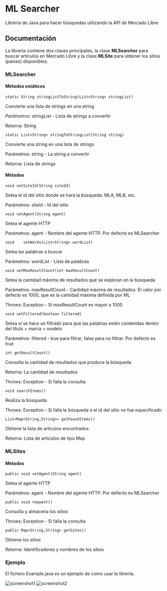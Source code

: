 # ML Searcher

Librería de Java para hacer búsquedas utilizando la API de Mercado Libre

## Documentación

La librería contiene dos clases principales, la clase **MLSearcher** para buscar artículos en Mercado Libre y la clase **MLSite** para obtener los sitios (paises) disponibles.

### MLSearcher

#### Métodos estáticos

```
static String stringListToString(List<String> stringList)
```
Convierte una lista de strings en una string

*Parámetros*: stringList - Lista de strings a convertir

Retorna: String


```
static List<String> stringToStringList(String string)
```
Convierte una string en una lista de strings

Parámetros: string - La string a convertir

Retorna: Lista de strings


#### Métodos

```
void setSiteId(String siteId)
```
Setea el id del sitio donde se hará la búsqueda: MLA, MLB, etc.

Parámetros: siteId - Id del sitio


```
void setAgent(String agent)
```
Setea el agente HTTP

Parámetros: agent - Nombre del agente HTTP. Por defecto es MLSearcher


```
void 	setWords(List<String> wordList) 	
```
Setea las palabras a buscar

Parámetros: wordList - Lista de palabras


```
void setMaxResultCount(int maxResultCount)
```
Setea la cantidad máxima de resultados que se exploran en la búsqueda

Parámetros: maxResultCount - Cantidad máxima de resultados. El valor por defecto es 1000, que es la cantidad máxima definida por ML

Throws: Exception - Si maxResultCount es mayor a 1000


```
void setFiltered(boolean filtered)
```
Setea si se hace un filtrado para que las palabras estén contenidas dentro del título + marca + modelo

Parámetros: filtered - true para filtrar, false para no filtrar. Por defecto es true


```
int getResultCount()
```
Consulta la cantidad de resultados que produce la búsqueda

Retorna: La cantidad de resultados

Throws: Exception - Si falla la consulta

    
```
void searchItems()
```
Realiza la búsqueda

Throws: Exception - Si falla la búsqueda o el id del sitio no fue especificado


```
List<Map<String,String>> getFoundItems()
```
Obtiene la lista de artículos encontrados

Retorna: Lista de artículos de tipo Map


### MLSites

#### Métodos

```
public void setAgent(String agent)
```
Setea el agente HTTP

Parámetros: agent - Nombre del agente HTTP. Por defecto es MLSearcher


```
public void request()
```
Consulta y almacena los sitios

Throws: Exception - Si falla la consulta


```
public Map<String,String> getSites()
```
Obtiene los sitios

Retorna: Identificadores y nombres de los sitios


### Ejemplo

El fichero Example.java es un ejemplo de como usar la librería.

![screenshot1](https://user-images.githubusercontent.com/75378876/189576979-17821d38-ef4e-4f5b-acc1-49bdbc5eab78.png)
![screenshot2](https://user-images.githubusercontent.com/75378876/189576981-d8d8626f-cfa4-4d8d-ae1e-44cebb7f5b14.png)
